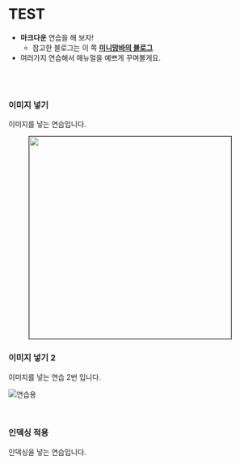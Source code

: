 # TEST
* **마크다운** 연습을 해 보자!
  * 참고한 블로그는 이 쪽 [**미니맘바의 블로그**](https://blog.naver.com/ycpiglet/222307838439, "네이버 블로그")
* 여러가지 연습해서 매뉴얼을 예쁘게 꾸며볼게요. 
<br>
<br>

### 이미지 넣기 
이미지를 넣는 연습입니다.

<figure><img src="https://github.com/Kang-Yoonhui/test/blob/master/status_all_green.png?raw=true" style="border:1px solid;" width="400px"></figure> 

### 이미지 넣기 2
이미지를 넣는 연습 2번 입니다.

![연습용](https://github.com/Kang-Yoonhui/test/blob/master/status_all_green.png?raw=true)

<br>

### 인덱싱 적용
인덱싱을 넣는 연습입니다.